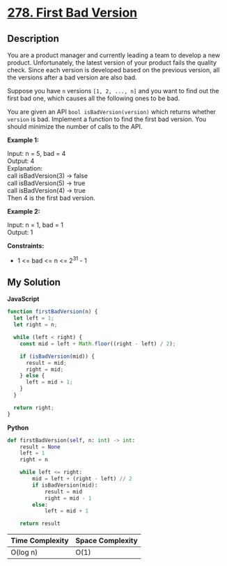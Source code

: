 # [278. First Bad Version](https://leetcode.com/problems/first-bad-version)

## Description

You are a product manager and currently leading a team to develop a new product. Unfortunately, the latest version of your product fails the quality check. Since each version is developed based on the previous version, all the versions after a bad version are also bad.

Suppose you have `n` versions `[1, 2, ..., n]` and you want to find out the first bad one, which causes all the following ones to be bad.

You are given an API `bool isBadVersion(version)` which returns whether `version` is bad. Implement a function to find the first bad version. You should minimize the number of calls to the API.

**Example 1:**

Input: n = 5, bad = 4  
Output: 4  
Explanation:  
call isBadVersion(3) -> false  
call isBadVersion(5) -> true  
call isBadVersion(4) -> true  
Then 4 is the first bad version.

**Example 2:**

Input: n = 1, bad = 1  
Output: 1

**Constraints:**

- 1 <= bad <= n <= 2<sup>31</sup> - 1

## My Solution

**JavaScript**

```js
function firstBadVersion(n) {
  let left = 1;
  let right = n;

  while (left < right) {
    const mid = left + Math.floor((right - left) / 2);

    if (isBadVersion(mid)) {
      result = mid;
      right = mid;
    } else {
      left = mid + 1;
    }
  }

  return right;
}
```

**Python**

```py
def firstBadVersion(self, n: int) -> int:
    result = None
    left = 1
    right = n

    while left <= right:
        mid = left + (right - left) // 2
        if isBadVersion(mid):
            result = mid
            right = mid - 1
        else:
            left = mid + 1

    return result
```

| Time Complexity | Space Complexity |
| --------------- | ---------------- |
| O(log n)        | O(1)             |
